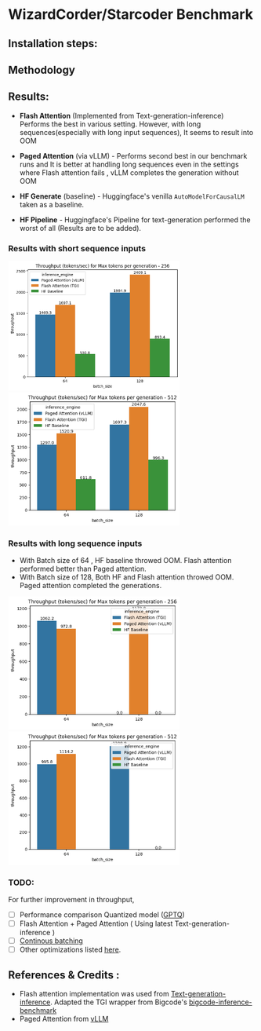# WizardCorder/Starcoder Benchmark



## Installation steps:



## Methodology


## Results:

- **Flash Attention** (Implemented from Text-generation-inference) Performs the best in various setting. However, with long sequences(especially with long input sequences), It seems to result into OOM

- **Paged Attention** (via vLLM) - Performs second best in our benchmark runs and It is better at handling long sequences even in the settings where Flash attention fails , vLLM completes the generation without OOM

- **HF Generate** (baseline) - Huggingface's venilla `AutoModelForCausalLM` taken as a baseline.

- **HF Pipeline** - Huggingface's Pipeline for text-generation performed the worst of all (Results are to be added). 

### Results with short sequence inputs

<p float="left">
  <img src="assets/max_256_shot_input.png" width="350" />
  <img src="assets/max_512_short_input.png" width="350" />  
</p>

### Results with long sequence inputs

- With Batch size of 64 , HF baseline throwed OOM. Flash attention performed better than Paged attention.
- With Batch size of 128, Both HF and Flash attention throwed OOM. Paged attention completed the generations.

<p float="left">
  <img src="assets/max_256_long_input.png" width="350" />
  <img src="assets/max_512_long_input.png" width="350" />  
</p>

### TODO:
For further improvement in throughput, 

- [ ] Performance comparison Quantized model ([GPTQ](TheBloke/WizardCoder-15B-1.0-GPTQ))
- [ ] Flash Attention + Paged Attention ( Using latest Text-generation-inference )
- [ ] [Continous batching](https://www.anyscale.com/blog/continuous-batching-llm-inference)
- [ ] Other optimizations listed [here](https://github.com/huggingface/text-generation-inference/issues/376).

## References & Credits :

- Flash attention implementation was used from [Text-generation-inference](https://github.com/huggingface/text-generation-inference/blob/v0.8.2/server/text_generation_server/models/flash_santacoder.py). Adapted the TGI wrapper from Bigcode's [bigcode-inference-benchmark](https://github.com/bigcode-project/bigcode-inference-benchmark)
- Paged Attention from [vLLM](https://github.com/vllm-project/vllm/tree/main)
